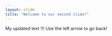 ```yaml
---
layout: slide
title: "Welcome to our second slide!"
---
```

My updated text !!!
Use the left arrow to go back!
